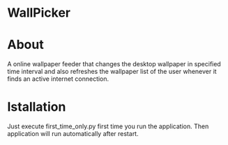 WallPicker
=========================================

About
=========================================
A online wallpaper feeder that changes the desktop wallpaper in specified time interval and also refreshes the wallpaper list of the user whenever it finds an active internet connection.

Istallation
=========================================
Just execute first_time_only.py first time you run the application.
Then application will run automatically after restart.
